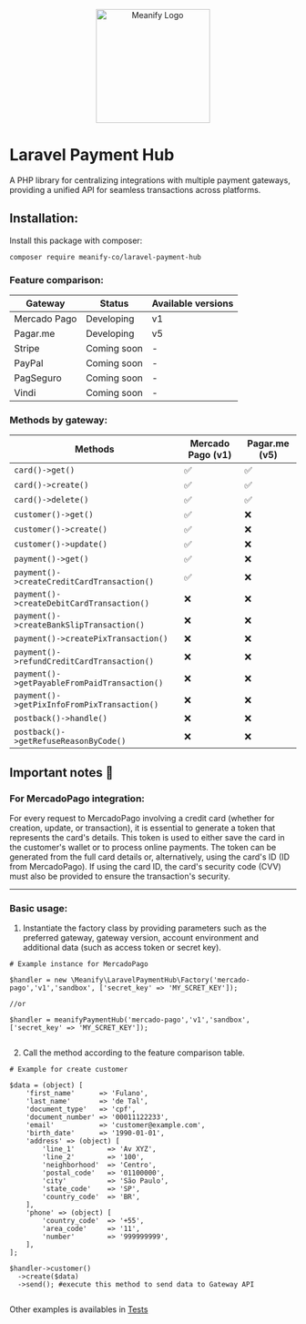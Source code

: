 <p align="center">
  <a href="https://www.meanify.co?from=github&lib=laravel-payment-hub">
    <img src="https://meanify.co/assets/img/logo/png/meanify_color_dark_horizontal_02.png" width="200" alt="Meanify Logo" />
  </a>
</p>


# Laravel Payment Hub
A PHP library for centralizing integrations with multiple payment gateways, providing a unified API for seamless transactions across platforms.

## Installation:

Install this package with composer:

~~~
composer require meanify-co/laravel-payment-hub
~~~

### Feature comparison:

| Gateway      | Status      | Available versions |
|--------------|-------------|--------------------|
| Mercado Pago | Developing  | v1                 |
| Pagar.me     | Developing  | v5                 |
| Stripe       | Coming soon | -                  |
| PayPal       | Coming soon | -                  |
| PagSeguro    | Coming soon | -                  |
| Vindi        | Coming soon | -                  |


### Methods by gateway:


| Methods                                      | Mercado Pago  (v1)  | Pagar.me (v5) | 
|----------------------------------------------|---------------------|---------------|
| `card()->get()`                              | ✅                   | ✅             |
| `card()->create()`                           | ✅                   | ✅             |
| `card()->delete()`                           | ✅                   | ✅             |
| `customer()->get()`                          | ✅                   | ❌             |
| `customer()->create()`                       | ✅                   | ❌             |
| `customer()->update()`                       | ✅                   | ❌             |
| `payment()->get()`                           | ✅                   | ❌             |
| `payment()->createCreditCardTransaction()`   | ✅                   | ❌             |
| `payment()->createDebitCardTransaction()`    | ❌                   | ❌             |
| `payment()->createBankSlipTransaction()`     | ❌                   | ❌             |
| `payment()->createPixTransaction()`          | ❌                   | ❌             |
| `payment()->refundCreditCardTransaction()`   | ❌                   | ❌             |
| `payment()->getPayableFromPaidTransaction()` | ❌                   | ❌             |
| `payment()->getPixInfoFromPixTransaction()`  | ❌                   | ❌             |
| `postback()->handle()`                       | ❌                   | ❌             |
| `postback()->getRefuseReasonByCode()`        | ❌                   | ❌             |



## Important notes :rotating_light:

### For MercadoPago integration:
For every request to MercadoPago involving a credit card (whether for creation, update, or transaction),
it is essential to generate a token that represents the card's details.
This token is used to either save the card in the customer's wallet or to process online payments.
The token can be generated from the full card details or, alternatively, using the card's ID (ID from MercadoPago).
If using the card ID, the card's security code (CVV) must also be provided to ensure the transaction's security.

-----
### Basic usage: 

1. Instantiate the factory class by providing parameters such as the preferred gateway, gateway version, account environment and additional data (such as access token or secret key).


~~~
# Example instance for MercadoPago

$handler = new \Meanify\LaravelPaymentHub\Factory('mercado-pago','v1','sandbox', ['secret_key' => 'MY_SCRET_KEY']);

//or

$handler = meanifyPaymentHub('mercado-pago','v1','sandbox', ['secret_key' => 'MY_SCRET_KEY']);


~~~

2. Call the method according to the feature comparison table.

~~~
# Example for create customer

$data = (object) [
    'first_name'      => 'Fulano',
    'last_name'       => 'de Tal',
    'document_type'   => 'cpf',
    'document_number' => '00011122233',
    'email'           => 'customer@example.com',
    'birth_date'      => '1990-01-01',
    'address' => (object) [
        'line_1'        => 'Av XYZ',
        'line_2'        => '100',
        'neighborhood'  => 'Centro',
        'postal_code'   => '01100000',
        'city'          => 'São Paulo',
        'state_code'    => 'SP',
        'country_code'  => 'BR',
    ],
    'phone' => (object) [
        'country_code'  => '+55',
        'area_code'     => '11',
        'number'        => '999999999',
    ],
];

$handler->customer()
  ->create($data)
  ->send(); #execute this method to send data to Gateway API
  
~~~

Other examples is availables in [Tests](https://github.com/meanify-co/laravel-payment-hub/tree/master/tests)
